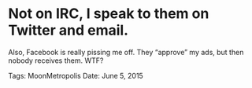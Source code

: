 # Not on IRC, I speak to them on Twitter and email.
Also, Facebook is really pissing me off. They “approve” my ads, but then nobody receives them. WTF?

Tags: MoonMetropolis
Date: June 5, 2015